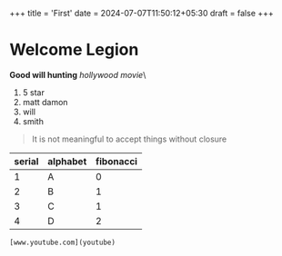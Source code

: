 +++
title = 'First'
date = 2024-07-07T11:50:12+05:30
draft = false
+++


# Welcome Legion

**Good will hunting**
*hollywood movie*\

1. 5 star
2. matt damon 
3. will
4. smith

> It is not meaningful to accept things without closure


| serial | alphabet | fibonacci |
| ------ | -------- | --------- |
| 1      | A        | 0         |
| 2      | B        | 1         |
| 3      | C        | 1         |
| 4      | D        | 2         |

	[www.youtube.com](youtube)

